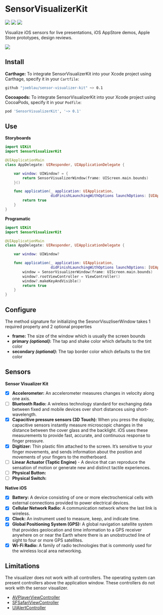 # SensorVisualizerKit

[![](https://img.shields.io/badge/swift-5-brightgreen.svg?style=flat-square)](https://swift.org)
[![](https://img.shields.io/badge/platform-iOS-brightgreen.svg?style=flat-square)](https://www.apple.com/ios/)
[![](https://img.shields.io/github/license/joeblau/sensor-visualizer-kit.svg?style=flat-square)](https://github.com/joeblau/sensor-visualizer-kit/blob/master/LICENSE)

Visualize iOS sensors for live presentations, iOS AppStore demos, Apple Store prototypes, design reviews.

[![](.github/svk-demo.gif)](https://vimeo.com/331486696)

## Install

**Carthage:** To integrate SensorVisualizerKit into your Xcode project using Carthage, specify it in your `Cartfile`:

```sh
github "joeblau/sensor-visualizer-kit" ~> 0.1
```

**Cocoapods:** To integrate SensorVisualizerKit into your Xcode project using CocoaPods, specify it in your `Podfile`:

```sh
pod 'SensorVisualizerKit', '~> 0.1'
```

## Use

**Storyboards**

```swift
import UIKit
import SensorVisualizerKit

@UIApplicationMain
class AppDelegate: UIResponder, UIApplicationDelegate {

    var window: UIWindow? = {
        return SensorVisualizerWindow(frame: UIScreen.main.bounds)
    }()

    func application(_ application: UIApplication,
                     didFinishLaunchingWithOptions launchOptions: [UIApplication.LaunchOptionsKey: Any]?) -> Bool {
        return true
    }
}

```

**Programatic**

```swift
import UIKit
import SensorVisualizerKit

@UIApplicationMain
class AppDelegate: UIResponder, UIApplicationDelegate {

    var window: UIWindow?

    func application(_ application: UIApplication, 
                     didFinishLaunchingWithOptions launchOptions: [UIApplication.LaunchOptionsKey: Any]?) -> Bool {
        window = SensorVisualizerWindow(frame: UIScreen.main.bounds)
        window?.rootViewController = ViewController()
        window?.makeKeyAndVisible()
        return true
    }
}
```

## Configure

The method signature for initializing the SesnorVisuzliserWindow takes 1 required property and 2 optional properties

- **frame:** The size of the window which is usually the screen bounds
- **primary _(optional)_:** The tap and shake color which defaults to the tint color
- **secondary _(optional)_:** The tap border color which defaults to the tint color

## Sensors

**Sensor Visualizer Kit**

- [x] **Accelerometer:** An accelerometer measures changes in velocity along one axis.
- [ ] **Bluetooth Radio:** A wireless technology standard for exchanging data between fixed and mobile devices over short distances using short-wavelength.
- [x] **Capacitive pressure sensors (3D Touch):** When you press the display, capacitive sensors instantly measure microscopic changes in the distance between the cover glass and the backlight. iOS uses these measurements to provide fast, accurate, and continuous response to ﬁnger pressure.
- [x] **Digitizer:** Thin plastic film attached to the screen. It’s sensitive to your finger movements, and sends information about the position and movements of your fingers to the motherboard.
- [ ] **Linear Actuator (Taptic Engine)** - A device that can reproduce the sensation of motion or generate new and distinct tactile experiences.
- [ ] **Physical Button:**
- [ ] **Physical Switch:**

**Native iOS**

- [x] **Battery:** A device consisting of one or more electrochemical cells with external connections provided to power electrical devices.
- [x] **Cellular Network Radio:** A communication network where the last link is wireless.
- [x] **Clock:** An instrument used to measure, keep, and indicate time.
- [x] **Global Positioning System (GPS):** A global navigation satellite system that provides geolocation and time information to a GPS receiver anywhere on or near the Earth where there is an unobstructed line of sight to four or more GPS satellites.
- [x] **Wi-Fi Radio:** A family of radio technologies that is commonly used for the wireless local area networking.

## Limitations

The visualizer does not work with all controllers. The operating system can present controllers above the application window.  These controllers do not work with the sensor visualizer.

- [AVPlayerViewController](https://developer.apple.com/documentation/avkit/avplayerviewcontroller)
- [SFSafariViewController](https://developer.apple.com/documentation/safariservices/sfsafariviewcontroller)
- [UIAlertController](https://developer.apple.com/documentation/uikit/uialertcontroller)

